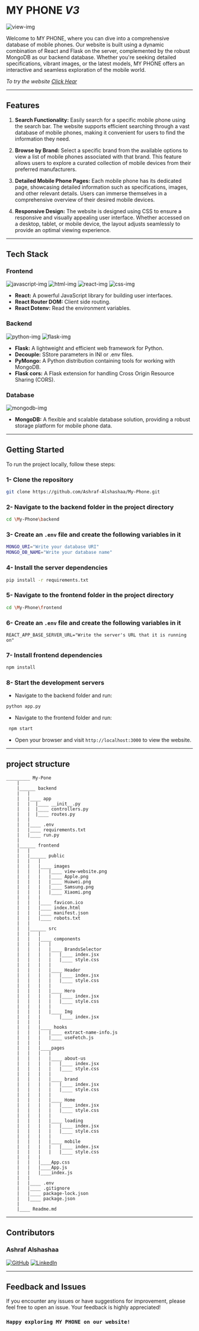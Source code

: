# MY PHONE _V3_

![view-img](./frontend/public/images/view-website.png)

Welcome to MY PHONE, where you can dive into a comprehensive database of mobile phones. Our website is built using a dynamic combination of React and Flask on the server, complemented by the robust MongoDB as our backend database. Whether you're seeking detailed specifications, vibrant images, or the latest models, MY PHONE offers an interactive and seamless exploration of the mobile world.

_To try the website [Click Hear]()_

---

## Features

1. **Search Functionality:**
   Easily search for a specific mobile phone using the search bar. The website supports efficient searching through a vast database of mobile phones, making it convenient for users to find the information they need.

2. **Browse by Brand:**
   Select a specific brand from the available options to view a list of mobile phones associated with that brand. This feature allows users to explore a curated collection of mobile devices from their preferred manufacturers.

3. **Detailed Mobile Phone Pages:**
   Each mobile phone has its dedicated page, showcasing detailed information such as specifications, images, and other relevant details. Users can immerse themselves in a comprehensive overview of their desired mobile devices.

4. **Responsive Design:**
   The website is designed using CSS to ensure a responsive and visually appealing user interface. Whether accessed on a desktop, tablet, or mobile device, the layout adjusts seamlessly to provide an optimal viewing experience.

---

## Tech Stack

### Frontend

![javascript-img](https://camo.githubusercontent.com/aeddc848275a1ffce386dc81c04541654ca07b2c43bbb8ad251085c962672aea/68747470733a2f2f696d672e736869656c64732e696f2f62616467652f6a6176617363726970742d2532333332333333302e7376673f7374796c653d666f722d7468652d6261646765266c6f676f3d6a617661736372697074266c6f676f436f6c6f723d253233463744463145)
![html-img](https://camo.githubusercontent.com/49fbb99f92674cc6825349b154b65aaf4064aec465d61e8e1f9fb99da3d922a1/68747470733a2f2f696d672e736869656c64732e696f2f62616467652f68746d6c352d2532334533344632362e7376673f7374796c653d666f722d7468652d6261646765266c6f676f3d68746d6c35266c6f676f436f6c6f723d7768697465)
![react-img](https://camo.githubusercontent.com/67a01fa7cf337616274f39c070a11638f2e65720e414ef55b8dd3f9c2a803b2a/68747470733a2f2f696d672e736869656c64732e696f2f7374617469632f76313f7374796c653d666f722d7468652d6261646765266d6573736167653d526561637426636f6c6f723d323232323232266c6f676f3d5265616374266c6f676f436f6c6f723d363144414642266c6162656c3d)
![css-img](https://camo.githubusercontent.com/9fe0ddca8c80fd49703246ca3b9a894ddfdc9c1c80f6ab5de92bbe91471dbab8/68747470733a2f2f696d672e736869656c64732e696f2f7374617469632f76313f7374796c653d666f722d7468652d6261646765266d6573736167653d4353533326636f6c6f723d313537324236266c6f676f3d43535333266c6f676f436f6c6f723d464646464646266c6162656c3d)

- **React:** A powerful JavaScript library for building user interfaces.
- **React Router DOM:** Client side routing.
- **React Dotenv:** Read the environment variables.

### Backend

![python-img](https://camo.githubusercontent.com/3df944c2b99f86f1361df72285183e890f11c52d36dfcd3c2844c6823c823fc1/68747470733a2f2f696d672e736869656c64732e696f2f7374617469632f76313f7374796c653d666f722d7468652d6261646765266d6573736167653d507974686f6e26636f6c6f723d333737364142266c6f676f3d507974686f6e266c6f676f436f6c6f723d464646464646266c6162656c3d)
![flask-img](https://camo.githubusercontent.com/31dfe5f167d56ccab3ca37634bf1d396e48231856b25576b5dafbc934bd327e9/68747470733a2f2f696d672e736869656c64732e696f2f7374617469632f76313f7374796c653d666f722d7468652d6261646765266d6573736167653d466c61736b26636f6c6f723d303030303030266c6f676f3d466c61736b266c6f676f436f6c6f723d464646464646266c6162656c3d)

- **Flask:** A lightweight and efficient web framework for Python.
- **Decouple:** SStore parameters in INI or .env files.
- **PyMongo:** A Python distribution containing tools for working with MongoDB.
- **Flask cors:** A Flask extension for handling Cross Origin Resource Sharing (CORS).

### Database

![mongodb-img](https://camo.githubusercontent.com/eb3676422a9e186ce18237e6c1ffee703068f7850c2a513b9a261f33ee335ed6/68747470733a2f2f696d672e736869656c64732e696f2f7374617469632f76313f7374796c653d666f722d7468652d6261646765266d6573736167653d4d6f6e676f444226636f6c6f723d343741323438266c6f676f3d4d6f6e676f4442266c6f676f436f6c6f723d464646464646266c6162656c3d)

- **MongoDB:** A flexible and scalable database solution, providing a robust storage platform for mobile phone data.

---

## Getting Started

To run the project locally, follow these steps:

### 1- Clone the repository

```bash
git clone https://github.com/Ashraf-Alshashaa/My-Phone.git
```

### 2- Navigate to the backend folder in the project directory

```bash
cd \My-Phone\backend
```

### 3- Create an `.env` file and create the following variables in it

```bash
MONGO_URI="Write your database URI"
MONGO_DB_NAME="Write your database name"
```

### 4- Install the server dependencies

```bash
pip install -r requirements.txt
```

### 5- Navigate to the frontend folder in the project directory

```bash
cd \My-Phone\frontend
```

### 6- Create an `.env` file and create the following variables in it

```text
REACT_APP_BASE_SERVER_URL="Write the server's URL that it is running on"
```

### 7- Install frontend dependencies

```bash
npm install
```

### 8- Start the development servers

- Navigate to the backend folder and run:

```bash
python app.py
```

- Navigate to the frontend folder and run:

```bash
 npm start
```

- Open your browser and visit `http://localhost:3000` to view the website.

---

## project structure

```text
_________ My-Pone
    |
    |______ backend
    |   |
    |   |____ app
    |   |  |____ __init__.py
    |   |  |____ controllers.py
    |   |  |____ routes.py
    |   |
    |   |____ .env
    |   |____ requirements.txt
    |   |____ run.py
    |
    |______ frontend
    |   |
    |   |______ public
    |   |   |
    |   |   |____ images
    |   |   |   |____ view-website.png
    |   |   |   |____ Apple.png
    |   |   |   |____ Huawei.png
    |   |   |   |____ Samsung.png
    |   |   |   |____ Xiaomi.png
    |   |   |
    |   |   |____ favicon.ico
    |   |   |____ index.html
    |   |   |____ manifest.json
    |   |   |____ robots.txt
    |   |
    |   |______ src
    |   |   |
    |   |   |____ components
    |   |   |   |
    |   |   |   |____ BrandsSelector
    |   |   |   |   |____ index.jsx
    |   |   |   |   |____ style.css
    |   |   |   |
    |   |   |   |____ Header
    |   |   |   |   |____ index.jsx
    |   |   |   |   |____ style.css
    |   |   |   |
    |   |   |   |____ Hero
    |   |   |   |   |____ index.jsx
    |   |   |   |   |____ style.css
    |   |   |   |
    |   |   |   |____ Img
    |   |   |       |____ index.jsx
    |   |   |
    |   |   |____ hooks
    |   |   |   |____ extract-name-info.js
    |   |   |   |____ useFetch.js
    |   |   |
    |   |   |____pages
    |   |   |   |
    |   |   |   |____ about-us
    |   |   |   |   |____ index.jsx
    |   |   |   |   |____ style.css
    |   |   |   |
    |   |   |   |____ brand
    |   |   |   |   |____ index.jsx
    |   |   |   |   |____ style.css
    |   |   |   |
    |   |   |   |____ Home
    |   |   |   |   |____ index.jsx
    |   |   |   |   |____ style.css
    |   |   |   |
    |   |   |   |____ loading
    |   |   |   |   |____ index.jsx
    |   |   |   |   |____ style.css
    |   |   |   |
    |   |   |   |____ mobile
    |   |   |   |   |____ index.jsx
    |   |   |   |   |____ style.css
    |   |   |
    |   |   |____App.css
    |   |   |____App.js
    |   |   |____index.js
    |   |
    |   |____ .env
    |   |____ .gitignore
    |   |____ package-lock.json
    |   |____ package.json
    |
    |____ Readme.md

```

---

## Contributors

### Ashraf Alshashaa

[![GitHub](https://camo.githubusercontent.com/cca71357fe98ec5f8cd6ebab9044ad2901f4b64ebda379ac81608ed9f1caa1a0/68747470733a2f2f696d672e736869656c64732e696f2f7374617469632f76313f7374796c653d666f722d7468652d6261646765266d6573736167653d47697448756226636f6c6f723d313831373137266c6f676f3d476974487562266c6f676f436f6c6f723d464646464646266c6162656c3d)](https://github.com/Ashraf-Alshashaa)
[![LinkedIn](https://camo.githubusercontent.com/12d696c039b7e718da27138d78a1a5e2dadcb331ad441652c1ce2df0d8f2ef41/68747470733a2f2f696d672e736869656c64732e696f2f7374617469632f76313f7374796c653d666f722d7468652d6261646765266d6573736167653d4c696e6b6564496e26636f6c6f723d304136364332266c6f676f3d4c696e6b6564496e266c6f676f436f6c6f723d464646464646266c6162656c3d)](https://www.linkedin.com/in/ashraf-alshashaa/)

---

## Feedback and Issues

If you encounter any issues or have suggestions for improvement, please feel free to open an issue. Your feedback is highly appreciated!

### `Happy exploring MY PHONE on our website!`
